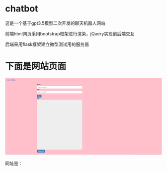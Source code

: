 # chatbot
这是一个基于gpt3.5模型二次开发的聊天机器人网站

前端html网页采用bootstrap框架进行渲染，jQuery实现前后端交互

后端采用flask框架建立微型测试用的服务器
# 下面是网站页面

![image](https://github.com/SCUlsl/chatbot/blob/main/chatbot%20website.png)

网址是：
